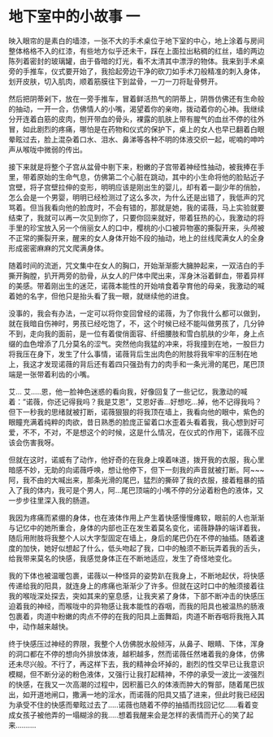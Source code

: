 # 地下室中的小故事 一

映入眼帘的是素白的墙漆，一张不大的手术桌位于地下室的中心，地上涂着与房间整体格格不入的红漆，有些地方似乎还未干，踩在上面拉出粘稠的红丝，墙的两边陈列着密封的玻璃罐，由于昏暗的灯光，看不太清其中漂浮的物体。我来到手术桌旁的手推车，仪式要开始了，我拾起旁边干净的砍刀如手术刀般精准的刺入身体，划开皮肤，切入肌肉，顺着筋膜往下到盆骨，一刀一刀将耻骨劈开。

然后把阴蒂剁下，放在一旁手推车，冒着鲜活热气的阴蒂上，阴唇仿佛还有生命般的抽动，一开一合，仿佛情人的小嘴，渴望着你的亲吻，拨动着你的心神。我继续分开连着白筋的皮肉，刨开带血的骨头，裸露的肌肤上带有腥气的血丝不停的往外冒，如此剧烈的疼痛，哪怕是在药物和仪式的保护下，桌上的女人也早已翻着白眼晕眩过去，脸上混杂着口水、泪水、鼻涕等各种不明的体液交织一起，呢喃的呻吟声从喉咙中微弱的传出。

接下来就是将整个子宫从盆骨中剔下来，粉嫩的子宫带着神经性抽动，被我捧在手里，带着原始的生命气息，仿佛第二个心脏在跳动，其中的小生命将他的脸贴近子宫壁，将子宫壁拉伸的变形，明明应该是刚出生的婴儿，却有着一副少年的俏脸，怎么会是一个男婴，明明已经检测过了这么多次，为什么还是出错了，我低声的咒骂着。但当我看向他的脸庞时，不会有错的，那就是她，我的诺薇，马上实验就要结束了，我就可以再一次见到你了，只要你回来就好，带着狂热的心，我激动的将手里的珍宝放入另一个俏丽女人的口中，樱桃的小口被异物塞的撕裂开来，头颅被不正常的撕裂开来，醒来的女人身体开始不段的抽动，地上的丝线爬满女人的全身形成密密麻麻的咒文爬满身体。

随着时间的流逝，咒文集中在女人的胸口，开始渐渐膨大臃肿起来，一双洁白的手撕开胸膛，扒开两旁的肋骨，从女人的尸体中爬出来，浑身沐浴着鲜血，带着异样的美感。带着刚出生的迷茫，诺薇本能性的开始啃食着孕育他的母亲，我激动的喊着她的名字，但他只是抬头看了我一眼，就继续他的进食。

没事的，我会有办法，一定可以将你变回曾经的诺薇，为了你我什么都可以做到，就在我暗自伤神时，男孩已经吃饱了，不，这个时候已经不能叫做男孩了，几分钟不到，走向我的面前，是一位有着俊俏面容、纤细腰肢和雪白肌肤的少年，身上点缀的血色增添了几分莫名的涩气。突然他向我猛的冲来，将我撞到在地，一股巨力将我压在身下，发生了什么事情，诺薇背后生出肉色的附肢将我牢牢的压制在地上，我这才发现诺薇的背后还有着四只强劲有力的肉手和一条光滑的尾巴，尾巴顶端是一张带着利齿的小嘴。

艾… 艾…..恩，他一脸神色迷惑的看向我，好像回复了一些记忆，我激动的喊着：”诺薇，你还记得我吗？我是艾恩”，艾恩好香…好想吃…掉，他不记得我吗？但下一秒我的思绪就被打断，诺薇狠狠的将我顶在墙上，我看向他的眼中，紫色的眼瞳充满着纯粹的肉欲，昔日熟悉的脸庞正留着口水歪着头看着我，我心想到好可爱，不不，不对，不是想这个的时候，这是什么情况，在仪式的作用下，诺薇不应该会伤害我呀。

但就在这时，诺威有了动作，他好奇的在我身上嗅着味道，拨开我的衣服，我心里暗感不妙，无助的向诺薇呼唤，想让他停下，但下一刻我的声音就被打断。阿~~~阿，我不由的大喊出来，那条光滑的尾巴，猛烈的撕碎了我的衣服，接着粗暴的插入了我的体内，我可是个男人，阿…尾巴顶端的小嘴不停的分泌着粉色的液体，又一步步往里深入我的肠道。

我因为疼痛而紧绷的身体，也在液体作用上产生着快感慢慢瘫软，眼前的人也渐渐与记忆中的她所重合，身体的内部也正在发生着莫名变化，诺薇静静的端详着我，随后用附肢将我整个人以大字型固定在墙上，身后的尾巴仍在不停的抽插。随着速度的加快，她好似想起了什么，低头吻起了我，口中的触须不断玩弄着我的舌头，给我带来莫名的快感，我感觉身体正在不断地适应，发生了奇怪地变化。

我的下体也被温暖包裹，诺薇以一种怪异的姿势趴在我身上，不断地起伏，将快感传递给我的阳具，就连身上的疼痛也渐渐少了许多。但就在这时口中的触须接着往我的喉咙深处探去，突如其来的窒息感，让我夹紧了身体，下部不断冲击的快感压迫着我的神经，而喉咙中的异物感让我本能性的吞咽，而我的阳具也被温热的肠液包裹着，肉道中粉嫩的肉点不停的在我的阳具上面舞蹈，肉道不断吞咽将我拖入其中，动作越来越快。

终于快感压过神经的界限，我整个人仿佛脱水般倾泻，从鼻子、眼睛、下体，浑身的洞口都在不停的想向外排放体液，越积越多，然而诺薇任然堵着我的身体，仿佛还未尽兴般。不行了，再这样下去，我的精神会坏掉的，剧烈的性交早已让我意识模糊，但不断分泌的粉色液体，又强行让我打起精神，不停的承受一波比一波强烈的快感，在我又一次高潮的过程中，因积蓄已久的体液而肿大的臀部，随着尾巴拔出，如开道地闸口，撒满一地的淫水，而诺薇的阳具又插了进来，但此时我已经因为承受不住的快感而晕眩过去了…..诺薇也随着不停的抽插而找回记忆……看着变成女孩子被他弄的一塌糊涂的我…..想着我醒来会是怎样的表情而开心的笑了起来……….

